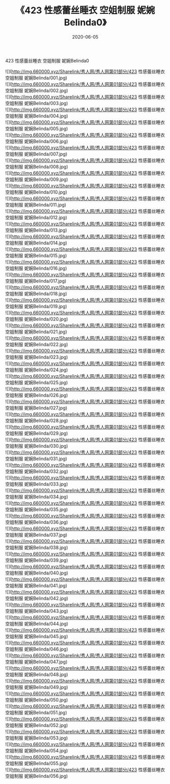 ﻿---
layout: post
title:  《423 性感蕾丝睡衣 空姐制服 妮婉Belinda0》
date:   2020-06-05
img: http://img.660000.xyz/Sharelink/秀人网/秀人网第01部分/423 性感蕾丝睡衣 空姐制服 妮婉Belinda0/000.jpg
categories: [美女, 清纯, 唯美]
---

423 性感蕾丝睡衣 空姐制服 妮婉Belinda0

  ![](http://img.660000.xyz/Sharelink/秀人网/秀人网第01部分/423 性感蕾丝睡衣 空姐制服 妮婉Belinda/001.jpg) <br> ![](http://img.660000.xyz/Sharelink/秀人网/秀人网第01部分/423 性感蕾丝睡衣 空姐制服 妮婉Belinda/002.jpg) <br> ![](http://img.660000.xyz/Sharelink/秀人网/秀人网第01部分/423 性感蕾丝睡衣 空姐制服 妮婉Belinda/003.jpg) <br> ![](http://img.660000.xyz/Sharelink/秀人网/秀人网第01部分/423 性感蕾丝睡衣 空姐制服 妮婉Belinda/004.jpg) <br> ![](http://img.660000.xyz/Sharelink/秀人网/秀人网第01部分/423 性感蕾丝睡衣 空姐制服 妮婉Belinda/005.jpg) <br> ![](http://img.660000.xyz/Sharelink/秀人网/秀人网第01部分/423 性感蕾丝睡衣 空姐制服 妮婉Belinda/006.jpg) <br> ![](http://img.660000.xyz/Sharelink/秀人网/秀人网第01部分/423 性感蕾丝睡衣 空姐制服 妮婉Belinda/007.jpg) <br> ![](http://img.660000.xyz/Sharelink/秀人网/秀人网第01部分/423 性感蕾丝睡衣 空姐制服 妮婉Belinda/008.jpg) <br> ![](http://img.660000.xyz/Sharelink/秀人网/秀人网第01部分/423 性感蕾丝睡衣 空姐制服 妮婉Belinda/009.jpg) <br> ![](http://img.660000.xyz/Sharelink/秀人网/秀人网第01部分/423 性感蕾丝睡衣 空姐制服 妮婉Belinda/010.jpg) <br> ![](http://img.660000.xyz/Sharelink/秀人网/秀人网第01部分/423 性感蕾丝睡衣 空姐制服 妮婉Belinda/011.jpg) <br> ![](http://img.660000.xyz/Sharelink/秀人网/秀人网第01部分/423 性感蕾丝睡衣 空姐制服 妮婉Belinda/012.jpg) <br> ![](http://img.660000.xyz/Sharelink/秀人网/秀人网第01部分/423 性感蕾丝睡衣 空姐制服 妮婉Belinda/013.jpg) <br> ![](http://img.660000.xyz/Sharelink/秀人网/秀人网第01部分/423 性感蕾丝睡衣 空姐制服 妮婉Belinda/014.jpg) <br> ![](http://img.660000.xyz/Sharelink/秀人网/秀人网第01部分/423 性感蕾丝睡衣 空姐制服 妮婉Belinda/015.jpg) <br> ![](http://img.660000.xyz/Sharelink/秀人网/秀人网第01部分/423 性感蕾丝睡衣 空姐制服 妮婉Belinda/016.jpg) <br> ![](http://img.660000.xyz/Sharelink/秀人网/秀人网第01部分/423 性感蕾丝睡衣 空姐制服 妮婉Belinda/017.jpg) <br> ![](http://img.660000.xyz/Sharelink/秀人网/秀人网第01部分/423 性感蕾丝睡衣 空姐制服 妮婉Belinda/018.jpg) <br> ![](http://img.660000.xyz/Sharelink/秀人网/秀人网第01部分/423 性感蕾丝睡衣 空姐制服 妮婉Belinda/019.jpg) <br> ![](http://img.660000.xyz/Sharelink/秀人网/秀人网第01部分/423 性感蕾丝睡衣 空姐制服 妮婉Belinda/020.jpg) <br> ![](http://img.660000.xyz/Sharelink/秀人网/秀人网第01部分/423 性感蕾丝睡衣 空姐制服 妮婉Belinda/021.jpg) <br> ![](http://img.660000.xyz/Sharelink/秀人网/秀人网第01部分/423 性感蕾丝睡衣 空姐制服 妮婉Belinda/022.jpg) <br> ![](http://img.660000.xyz/Sharelink/秀人网/秀人网第01部分/423 性感蕾丝睡衣 空姐制服 妮婉Belinda/023.jpg) <br> ![](http://img.660000.xyz/Sharelink/秀人网/秀人网第01部分/423 性感蕾丝睡衣 空姐制服 妮婉Belinda/024.jpg) <br> ![](http://img.660000.xyz/Sharelink/秀人网/秀人网第01部分/423 性感蕾丝睡衣 空姐制服 妮婉Belinda/025.jpg) <br> ![](http://img.660000.xyz/Sharelink/秀人网/秀人网第01部分/423 性感蕾丝睡衣 空姐制服 妮婉Belinda/026.jpg) <br> ![](http://img.660000.xyz/Sharelink/秀人网/秀人网第01部分/423 性感蕾丝睡衣 空姐制服 妮婉Belinda/027.jpg) <br> ![](http://img.660000.xyz/Sharelink/秀人网/秀人网第01部分/423 性感蕾丝睡衣 空姐制服 妮婉Belinda/028.jpg) <br> ![](http://img.660000.xyz/Sharelink/秀人网/秀人网第01部分/423 性感蕾丝睡衣 空姐制服 妮婉Belinda/029.jpg) <br> ![](http://img.660000.xyz/Sharelink/秀人网/秀人网第01部分/423 性感蕾丝睡衣 空姐制服 妮婉Belinda/030.jpg) <br> ![](http://img.660000.xyz/Sharelink/秀人网/秀人网第01部分/423 性感蕾丝睡衣 空姐制服 妮婉Belinda/031.jpg) <br> ![](http://img.660000.xyz/Sharelink/秀人网/秀人网第01部分/423 性感蕾丝睡衣 空姐制服 妮婉Belinda/032.jpg) <br> ![](http://img.660000.xyz/Sharelink/秀人网/秀人网第01部分/423 性感蕾丝睡衣 空姐制服 妮婉Belinda/033.jpg) <br> ![](http://img.660000.xyz/Sharelink/秀人网/秀人网第01部分/423 性感蕾丝睡衣 空姐制服 妮婉Belinda/034.jpg) <br> ![](http://img.660000.xyz/Sharelink/秀人网/秀人网第01部分/423 性感蕾丝睡衣 空姐制服 妮婉Belinda/035.jpg) <br> ![](http://img.660000.xyz/Sharelink/秀人网/秀人网第01部分/423 性感蕾丝睡衣 空姐制服 妮婉Belinda/036.jpg) <br> ![](http://img.660000.xyz/Sharelink/秀人网/秀人网第01部分/423 性感蕾丝睡衣 空姐制服 妮婉Belinda/037.jpg) <br> ![](http://img.660000.xyz/Sharelink/秀人网/秀人网第01部分/423 性感蕾丝睡衣 空姐制服 妮婉Belinda/038.jpg) <br> ![](http://img.660000.xyz/Sharelink/秀人网/秀人网第01部分/423 性感蕾丝睡衣 空姐制服 妮婉Belinda/039.jpg) <br> ![](http://img.660000.xyz/Sharelink/秀人网/秀人网第01部分/423 性感蕾丝睡衣 空姐制服 妮婉Belinda/040.jpg) <br> ![](http://img.660000.xyz/Sharelink/秀人网/秀人网第01部分/423 性感蕾丝睡衣 空姐制服 妮婉Belinda/041.jpg) <br> ![](http://img.660000.xyz/Sharelink/秀人网/秀人网第01部分/423 性感蕾丝睡衣 空姐制服 妮婉Belinda/042.jpg) <br> ![](http://img.660000.xyz/Sharelink/秀人网/秀人网第01部分/423 性感蕾丝睡衣 空姐制服 妮婉Belinda/043.jpg) <br> ![](http://img.660000.xyz/Sharelink/秀人网/秀人网第01部分/423 性感蕾丝睡衣 空姐制服 妮婉Belinda/044.jpg) <br> ![](http://img.660000.xyz/Sharelink/秀人网/秀人网第01部分/423 性感蕾丝睡衣 空姐制服 妮婉Belinda/045.jpg) <br> ![](http://img.660000.xyz/Sharelink/秀人网/秀人网第01部分/423 性感蕾丝睡衣 空姐制服 妮婉Belinda/046.jpg) <br> ![](http://img.660000.xyz/Sharelink/秀人网/秀人网第01部分/423 性感蕾丝睡衣 空姐制服 妮婉Belinda/047.jpg) <br> ![](http://img.660000.xyz/Sharelink/秀人网/秀人网第01部分/423 性感蕾丝睡衣 空姐制服 妮婉Belinda/048.jpg) <br> ![](http://img.660000.xyz/Sharelink/秀人网/秀人网第01部分/423 性感蕾丝睡衣 空姐制服 妮婉Belinda/049.jpg) <br> ![](http://img.660000.xyz/Sharelink/秀人网/秀人网第01部分/423 性感蕾丝睡衣 空姐制服 妮婉Belinda/050.jpg) <br> ![](http://img.660000.xyz/Sharelink/秀人网/秀人网第01部分/423 性感蕾丝睡衣 空姐制服 妮婉Belinda/051.jpg) <br> ![](http://img.660000.xyz/Sharelink/秀人网/秀人网第01部分/423 性感蕾丝睡衣 空姐制服 妮婉Belinda/052.jpg) <br> ![](http://img.660000.xyz/Sharelink/秀人网/秀人网第01部分/423 性感蕾丝睡衣 空姐制服 妮婉Belinda/053.jpg) <br> ![](http://img.660000.xyz/Sharelink/秀人网/秀人网第01部分/423 性感蕾丝睡衣 空姐制服 妮婉Belinda/054.jpg) <br> ![](http://img.660000.xyz/Sharelink/秀人网/秀人网第01部分/423 性感蕾丝睡衣 空姐制服 妮婉Belinda/055.jpg) <br> ![](http://img.660000.xyz/Sharelink/秀人网/秀人网第01部分/423 性感蕾丝睡衣 空姐制服 妮婉Belinda/056.jpg) <br>